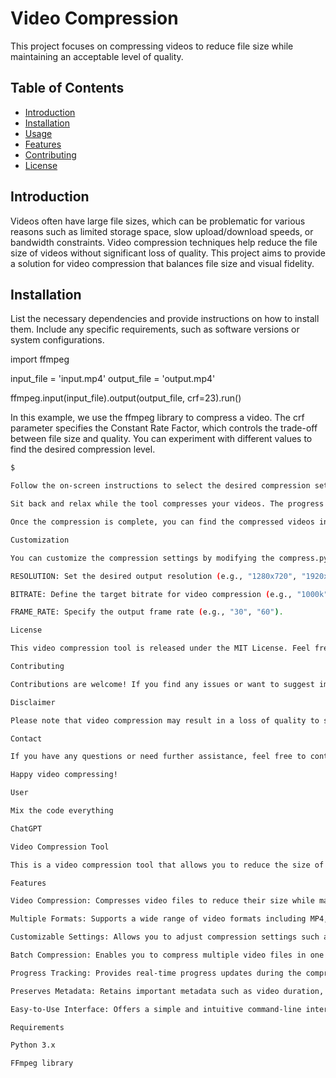 # Video Compression

This project focuses on compressing videos to reduce file size while maintaining an acceptable level of quality.

## Table of Contents

- [Introduction](#introduction)
- [Installation](#installation)
- [Usage](#usage)
- [Features](#features)
- [Contributing](#contributing)
- [License](#license)

## Introduction

Videos often have large file sizes, which can be problematic for various reasons such as limited storage space, slow upload/download speeds, or bandwidth constraints. Video compression techniques help reduce the file size of videos without significant loss of quality. This project aims to provide a solution for video compression that balances file size and visual fidelity.

## Installation

List the necessary dependencies and provide instructions on how to install them. Include any specific requirements, such as software versions or system configurations.


import ffmpeg

input_file = 'input.mp4'
output_file = 'output.mp4'

ffmpeg.input(input_file).output(output_file, crf=23).run()

In this example, we use the ffmpeg library to compress a video. The crf parameter specifies the Constant Rate Factor, which controls the trade-off between file size and quality. You can experiment with different values to find the desired compression level.




```bash
$ 

Follow the on-screen instructions to select the desired compression settings and specify the output directory.

Sit back and relax while the tool compresses your videos. The progress will be displayed for each file.

Once the compression is complete, you can find the compressed videos in the specified output directory.

Customization

You can customize the compression settings by modifying the compress.py file. Feel free to adjust the following parameters according to your preferences:

RESOLUTION: Set the desired output resolution (e.g., "1280x720", "1920x1080").

BITRATE: Define the target bitrate for video compression (e.g., "1000k", "2000k").

FRAME_RATE: Specify the output frame rate (e.g., "30", "60").

License

This video compression tool is released under the MIT License. Feel free to use, modify, and distribute it as per the license terms.

Contributing

Contributions are welcome! If you find any issues or want to suggest improvements, please submit an issue or a pull request to this repository.

Disclaimer

Please note that video compression may result in a loss of quality to some extent. The tool aims to balance the file size and video quality, but the output might not be identical to the original video. Make sure to keep a backup of your original files before compression.

Contact

If you have any questions or need further assistance, feel free to contact the project maintainer at your-email@example.com.

Happy video compressing!

User

Mix the code everything 

ChatGPT

Video Compression Tool

This is a video compression tool that allows you to reduce the size of your video files without significant loss in quality. It utilizes advanced compression algorithms to optimize video data and make it more storage-friendly.

Features

Video Compression: Compresses video files to reduce their size while maintaining reasonable video quality.

Multiple Formats: Supports a wide range of video formats including MP4, AVI, MKV, and more.

Customizable Settings: Allows you to adjust compression settings such as resolution, bitrate, and frame rate to achieve the desired balance between file size and quality.

Batch Compression: Enables you to compress multiple video files in one go, saving time and effort.

Progress Tracking: Provides real-time progress updates during the compression process.

Preserves Metadata: Retains important metadata such as video duration, title, and artist information.

Easy-to-Use Interface: Offers a simple and intuitive command-line interface for hassle-free usage.

Requirements

Python 3.x

FFmpeg library
